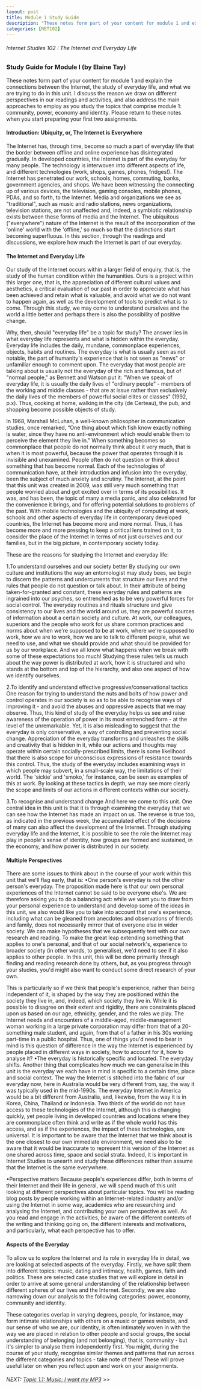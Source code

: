 ```yaml
---
layout: post
title: Module 1 Study Guide
description: "These notes form part of your content for module 1 and explain the connections between the Internet, the study of everyday life, and what we are trying to do in this unit."
categories: [NET102]
---
```

###### Internet Studies 102 : The Internet and Everyday Life
   
### Study Guide for Module I (by Elaine Tay)

These notes form part of your content for module 1 and explain the connections between the Internet, the study of everyday life, and what we are trying to do in this unit. I discuss the reason we draw on different perspectives in our readings and activities, and also address the main approaches to employ as you study the topics that comprise module 1: community, power, economy and identity. Please return to these notes when you start preparing your first two assignments.

#### Introduction: Ubiquity, or, The Internet is Everywhere

The Internet has, through time, become so much a part of everyday life that the border between offline and online experience has disintegrated gradually. In developed countries, the Internet is part of the everyday for many people. The technology is interwoven into different aspects of life, and different technologies (work, shops, games, phones, fridges!). The Internet has penetrated our work, schools, homes, commuting, banks, government agencies, and shops. We have been witnessing the connecting up of various devices, the television, gaming consoles, mobile phones, PDAs, and so forth, to the Internet. Media and organizations we see as "traditional", such as music and radio stations, news organizations, television stations, are not unaffected and, indeed, a symbiotic relationship exists between these forms of media and the Internet. The ubiquitous ("everywhere") nature of the Internet is the result of the incorporation of the 'online' world with the 'offline,' so much so that the distinctions start becoming superfluous. In this section, through the readings and discussions, we explore how much the Internet is part of our everyday.

#### The Internet and Everyday Life

Our study of the Internet occurs within a larger field of enquiry, that is, the study of the human condition within the humanities. Ours is a project within this larger one, that is, the appreciation of different cultural values and aesthetics, a critical evaluation of our past in order to appreciate what has been achieved and retain what is valuable, and avoid what we do not want to happen again, as well as the development of tools to predict what is to come. Through this study, we may come to understand ourselves and the world a little better and perhaps there is also the possibility of positive change.

Why, then, should "everyday life" be a topic for study? The answer lies in what everyday life represents and what is hidden within the everyday. Everyday life includes the daily, mundane, commonplace experiences, objects, habits and routines. The everyday is what is usually seen as not notable, the part of humanity's experience that is not seen as "news" or unfamiliar enough to comment upon. The everyday that most people are talking about is usually not the everyday of the rich and famous, but of "normal people," as Bennett and Watson put it: "When we speak of everyday life, it is usually the daily lives of "ordinary people" - members of the working and middle classes - that are at issue rather than exclusively the daily lives of the members of powerful social elites or classes" (1992, p.x). Thus, cooking at home, walking in the city (de Certeau), the pub, and shopping become possible objects of study.

In 1968, Marshall McLuhan, a well-known philosopher in communication studies, once remarked, “One thing about which fish know exactly nothing is water, since they have no anti-environment which would enable them to perceive the element they live in." When something becomes so commonplace that people do not normally think about it very much, that is when it is most powerful, because the power that operates through it is invisible and unexamined. People often do not question or think about something that has become normal. Each of the technologies of communication have, at their introduction and infusion into the everyday, been the subject of much anxiety and scrutiny. The Internet, at the point that this unit was created in 2009, was still very much something that people worried about and got excited over in terms of its possibilities. It was, and has been, the topic of many a media panic, and also celebrated for the convenience it brings, and for offering potential solutions to problems of the past. With mobile technologies and the ubiquity of computing at work, schools and other aspects of everyday life in contemporary developed countries, the Internet has become more and more normal. Thus, it has become more and more pressing to keep a critical lens trained on it, to consider the place of the Internet in terms of not just ourselves and our families, but in the big picture, in contemporary society today.

These are the reasons for studying the Internet and everyday life:

1.To understand ourselves and our society better
 By studying our own culture and institutions the way an entomologist may study bees, we begin to discern the patterns and undercurrents that structure our lives and the rules that people do not question or talk about. In their attribute of being taken-for-granted and constant, these everyday rules and patterns are ingrained into our psyches, so entrenched as to be very powerful forces for social control. The everyday routines and rituals structure and give consistency to our lives and the world around us, they are powerful sources of information about a certain society and culture. At work, our colleagues, superiors and the people who work for us share common practices and norms about when we're supposed to be at work, where we're supposed to work, how we are to work, how we are to talk to different people, what we need to use, and what we should provide and what should be provided for us by our workplace. And we all know what happens when we break with some of these expectations too much! Studying these rules tells us much about the way power is distributed at work, how it is structured and who stands at the bottom and top of the hierarchy, and also one aspect of how we identify ourselves.

2.To identify and understand effective progressive/conservational tactics
 One reason for trying to understand the nuts and bolts of how power and control operates in our society is so as to be able to recognise ways of improving it - and avoid the abuses and oppressive aspects that we may observe. Thus, this kind of study of the everyday helps us see and raise awareness of the operation of power in its most entrenched form - at the level of the unremarkable. Yet, it is also misleading to suggest that the everyday is only conservative, a way of controlling and preventing social change. Appreciation of the everyday transforms and unleashes the skills and creativity that is hidden in it, while our actions and thoughts may operate within certain socially-prescribed limits, there is some likelihood that there is also scope for unconscious expressions of resistance towards this control. Thus, the study of the everyday includes examining ways in which people may subvert, in a small-scale way, the limitations of their world. The 'sickie' and 'smoko,' for instance, can be seen as examples of this at work. By looking at these tactics in depth, we may see more clearly the scope and limits of our actions in different contexts within our society.

3.To recognise and understand change 
 And here we come to this unit. One central idea in this unit is that it is through examining the everyday that we can see how the Internet has made an impact on us. The reverse is true too, as indicated in the previous week, the accumulated effect of the decisions of many can also affect the development of the Internet. Through studying everyday life and the Internet, it is possible to see the role the Internet may play in people's sense of identity, how groups are formed and sustained, in the economy, and how power is distributed in our society.

#### Multiple Perspectives

There are some issues to think about in the course of your work within this unit that we'll flag early, that is:
•One person's everyday is not the other person's everyday.
 The proposition made here is that our own personal experiences of the Internet cannot be said to be everyone else's. We are therefore asking you to do a balancing act: while we want you to draw from your personal experience to understand and develop some of the ideas in this unit, we also would like you to take into account that one's experience, including what can be gleaned from anecdotes and observations of friends and family, does not necessarily mirror that of everyone else in wider society. We can make hypotheses that we subsequently test with our own research and reading. To make the great leap extending something that applies to one's personal, and that of our social network's, experience to broader society (in other words, to generalise), we'd need to see if it also applies to other people. In this unit, this will be done primarily through finding and reading research done by others, but, as you progress through your studies, you'd might also want to conduct some direct research of your own.

 This is particularly so if we think that people's experience, rather than being independent of it, is shaped by the way they are positioned within the society they live in, and, indeed, which society they live in. While it is possible to disagree on their extent and rigidity, there are constraints placed upon us based on our age, ethnicity, gender, and the roles we play. The Internet needs and encounters of a middle-aged, middle-management woman working in a large private corporation may differ from that of a 20-something male student, and again, from that of a father in his 30s working part-time in a public hospital. Thus, one of things you'd need to bear in mind is this question of difference in the way the Internet is experienced by people placed in different ways in society, how to account for it, how to analyse it?
•The everyday is historically specific and located. The everyday shifts.
 Another thing that complicates how much we can generalise in this unit is the everyday we each have in mind is specific to a certain time, place and social context. The way the Internet is stitched into the fabric of our everyday now, here in Australia would be very different from, say, the way it was typically used in the mid-1990s. The everyday Internet in America would be a bit different from Australia, and, likewise, from the way it is in Korea, China, Thailand or Indonesia. Two thirds of the world do not have access to these technologies of the Internet, although this is changing quickly, yet people living in developed countries and locations where they are commonplace often think and write as if the whole world has this access, and as if the experiences, the impact of these technologies, are universal. It is important to be aware that the Internet that we think about is the one closest to our own immediate environment, we need also to be aware that it would be inaccurate to represent this version of the Internet as one shared across time, space and social strata. Indeed, it is important in Internet Studies to unearth and study these differences rather than assume that the Internet is the same everywhere.

•Perspective matters 
 Because people's experiences differ, both in terms of their Internet and their life in general, we will spend much of this unit looking at different perspectives about particular topics. You will be reading blog posts by people working within an Internet-related industry and/or using the Internet in some way, academics who are researching and analysing the Internet, and contributing your own perspective as well. As you read and engage in the activities, be aware of the different contexts of the writing and thinking going on, the different interests and motivations, and particularly, what each perspective has to offer.

#### Aspects of the Everyday

To allow us to explore the Internet and its role in everyday life in detail, we are looking at selected aspects of the everyday. Firstly, we have split them into different topics: music, dating and intimacy, health, games, faith and politics. These are selected case studies that we will explore in detail in order to arrive at some general understanding of the relationship between different spheres of our lives and the Internet. Secondly, we are also narrowing down our analysis to the following categories: power, economy, community and identity.

These categories overlap in varying degrees, people, for instance, may form intimate relationships with others on a music or games website, and our sense of who we are, our identity, is often intimately woven in with the way we are placed in relation to other people and social groups, the social understanding of belonging (and not belonging), that is, community - but it's simpler to analyse them independently first. You might, during the course of your study, recognise similar themes and patterns that run across the different categories and topics - take note of them! These will prove useful later on when you reflect upon and work on your assignments.

###### NEXT: [Topic 1.1: Music: I want my MP3](/uni/net102/net102-m1-t1-1/) >>
